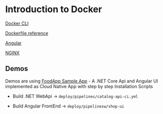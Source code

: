 # Introduction to Docker

[Docker CLI](https://docs.docker.com/engine/reference/commandline/cli/)

[Dockerfile reference](https://docs.docker.com/engine/reference/builder/)

[Angular](https://angular.io/)

[NGINX](https://www.nginx.com/)

## Demos

Demos are using [FoodApp Sample App](https://github.com/arambazamba/food-app) - A .NET Core Api and Angular UI implemented as Cloud Native App with step by step Installation Scripts

- Build .NET WebApi -> `deploy/pipelines/catalog-api-ci.yml`

- Build Angular FrontEnd -> `deploy/pipelinesw/shop-ui`
